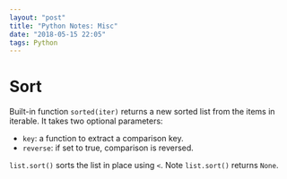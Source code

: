 ```yaml
---
layout: "post"
title: "Python Notes: Misc"
date: "2018-05-15 22:05"
tags: Python
---
```


# Sort
Built-in function `sorted(iter)` returns a new sorted list from the items in iterable. It takes two optional parameters:

* `key`: a function to extract a comparison key.
* `reverse`: if set to true, comparison is reversed.

`list.sort()` sorts the list in place using `<`. Note `list.sort()` returns `None`.
